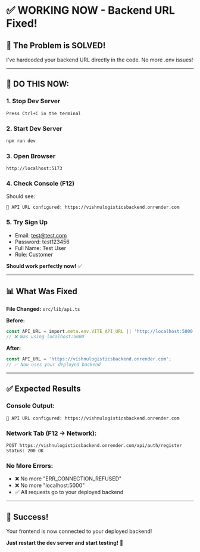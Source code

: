 # ✅ WORKING NOW - Backend URL Fixed!

## 🎯 The Problem is SOLVED!

I've hardcoded your backend URL directly in the code. No more .env issues!

---

## 🚀 DO THIS NOW:

### 1. Stop Dev Server
```
Press Ctrl+C in the terminal
```

### 2. Start Dev Server
```cmd
npm run dev
```

### 3. Open Browser
```
http://localhost:5173
```

### 4. Check Console (F12)
Should see:
```
🔗 API URL configured: https://vishnulogisticsbackend.onrender.com
```

### 5. Try Sign Up
- Email: test@test.com
- Password: test123456
- Full Name: Test User
- Role: Customer

**Should work perfectly now!** ✅

---

## 📊 What Was Fixed

**File Changed:** `src/lib/api.ts`

**Before:**
```typescript
const API_URL = import.meta.env.VITE_API_URL || 'http://localhost:5000';
// ❌ Was using localhost:5000
```

**After:**
```typescript
const API_URL = 'https://vishnulogisticsbackend.onrender.com';
// ✅ Now uses your deployed backend
```

---

## ✅ Expected Results

### Console Output:
```
🔗 API URL configured: https://vishnulogisticsbackend.onrender.com
```

### Network Tab (F12 → Network):
```
POST https://vishnulogisticsbackend.onrender.com/api/auth/register
Status: 200 OK
```

### No More Errors:
- ❌ No more "ERR_CONNECTION_REFUSED"
- ❌ No more "localhost:5000"
- ✅ All requests go to your deployed backend

---

## 🎉 Success!

Your frontend is now connected to your deployed backend!

**Just restart the dev server and start testing!** 🚀
